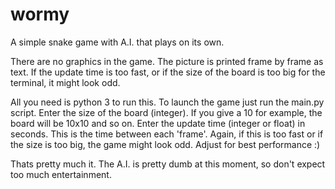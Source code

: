 # wormy
A simple snake game with A.I. that plays on its own.

There are no graphics in the game. The picture is printed frame by frame as text.
If the update time is too fast, or if the size of the board is too big for the terminal, it might look odd.

All you need is python 3 to run this.
To launch the game just run the main.py script.
Enter the size of the board (integer). If you give a 10 for example, the board will be 10x10 and so on.
Enter the update time (integer or float) in seconds. This is the time between each 'frame'.
Again, if this is too fast or if the size is too big, the game might look odd. Adjust for best performance :)

Thats pretty much it.
The A.I. is pretty dumb at this moment, so don't expect too much entertainment.

